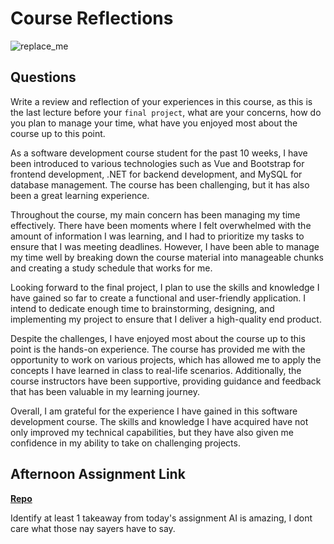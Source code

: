 # Course Reflections

![replace_me](https://codeworks.blob.core.windows.net/public/assets/img/illustrations/placeholder.svg)

## Questions

Write a review and reflection of your experiences in this course, as this is the last lecture before your `final project`, what are your concerns, how do you plan to manage your time, what have you enjoyed most about the course up to this point.

As a software development course student for the past 10 weeks, I have been introduced to various technologies such as Vue and Bootstrap for frontend development, .NET for backend development, and MySQL for database management. The course has been challenging, but it has also been a great learning experience.

Throughout the course, my main concern has been managing my time effectively. There have been moments where I felt overwhelmed with the amount of information I was learning, and I had to prioritize my tasks to ensure that I was meeting deadlines. However, I have been able to manage my time well by breaking down the course material into manageable chunks and creating a study schedule that works for me.

Looking forward to the final project, I plan to use the skills and knowledge I have gained so far to create a functional and user-friendly application. I intend to dedicate enough time to brainstorming, designing, and implementing my project to ensure that I deliver a high-quality end product.

Despite the challenges, I have enjoyed most about the course up to this point is the hands-on experience. The course has provided me with the opportunity to work on various projects, which has allowed me to apply the concepts I have learned in class to real-life scenarios. Additionally, the course instructors have been supportive, providing guidance and feedback that has been valuable in my learning journey.

Overall, I am grateful for the experience I have gained in this software development course. The skills and knowledge I have acquired have not only improved my technical capabilities, but they have also given me confidence in my ability to take on challenging projects.

## Afternoon Assignment Link

**[Repo](https://github.com/wstippetts/AllSpice.git)**

Identify at least 1 takeaway from today's assignment
AI is amazing, I dont care what those nay sayers have to say.
